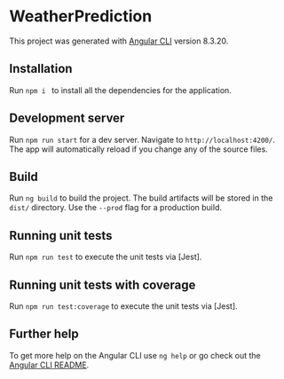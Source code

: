 # WeatherPrediction

This project was generated with [Angular CLI](https://github.com/angular/angular-cli) version 8.3.20.


## Installation

Run `npm i ` to install all the dependencies for the application.

## Development server

Run `npm run start` for a dev server. Navigate to `http://localhost:4200/`. The app will automatically reload if you change any of the source files.

## Build

Run `ng build` to build the project. The build artifacts will be stored in the `dist/` directory. Use the `--prod` flag for a production build.

## Running unit tests

Run `npm run test` to execute the unit tests via [Jest].

## Running unit tests with coverage

Run `npm run test:coverage` to execute the unit tests via [Jest].

## Further help

To get more help on the Angular CLI use `ng help` or go check out the [Angular CLI README](https://github.com/angular/angular-cli/blob/master/README.md).
